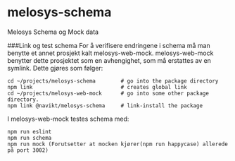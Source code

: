# melosys-schema
Melosys Schema og Mock data



###Link og test schema 
For å verifisere endringene i schema må man benytte et annet prosjekt kalt melosys-web-mock. 
melosys-web-mock benytter dette prosjektet som en avhengighet, som må erstattes av en symlink.
Dette gjøres som følger: 
```
cd ~/projects/melosys-schema        # go into the package directory
npm link                            # creates global link
cd ~/projects/melosys-web-mock      # go into some other package directory.
npm link @navikt/melosys-schema     # link-install the package
```


I melosys-web-mock testes schema med:

```
npm run eslint
npm run schema
npm run mock (Forutsetter at mocken kjører(npm run happycase) allerede på port 3002)
```


